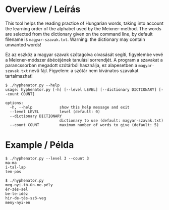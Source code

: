 # Overview / Leírás
This tool helps the reading practice of Hungarian words, taking into account the learning order of the alphabet used by the Meixner-method.
The words are selected from the dictionary given on the command line, by default filename is ``magyar-szavak.txt``.
Warning: the dictionary may contain unwanted words!

Ez az eszköz a magyar szavak szótagolva olvasását segíti, figyelembe vevé a Meixner-módszer ábécéjének tanulási sorrendjét.
A program a szavakat a parancssorban megadott szótárból használja, ez alapesetben a ``magyar-szavak.txt`` nevű fájl.
Figyelem: a szótár nem kívánatos szavakat tartalmazhat!

```
$ ./hyphenator.py --help
usage: hyphenator.py [-h] [--level LEVEL] [--dictionary DICTIONARY] [--count COUNT]

options:
  -h, --help            show this help message and exit
  --level LEVEL         level (default: 0)
  --dictionary DICTIONARY
                        dictionary to use (default: magyar-szavak.txt)
  --count COUNT         maximum number of words to give (default: 5)
```

# Example / Példa
```
$ ./hyphenator.py --level 3 --count 3
ma-ma
i-tal-lap
tem-pós

$ ./hyphenator.py
meg-nyi-tó-ün-ne-pély
ér-zés-sel
be-le-idéz
hir-de-tés-szö-veg
meny-nyi-en
```
